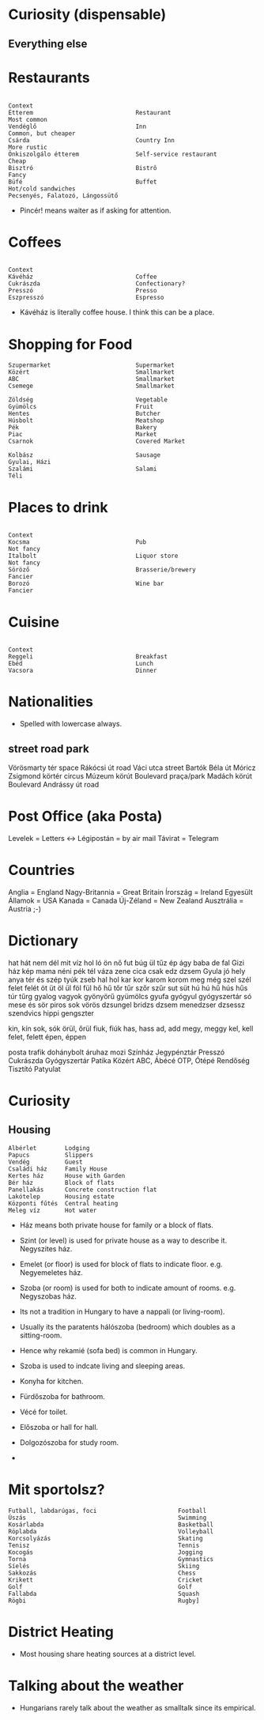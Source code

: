 # Curiosity (dispensable)
## Everything else

# Restaurants
                                                                                Context
    Étterem                             Restaurant                              Most common
    Vendéglő                            Inn                                     Common, but cheaper
    Csárda                              Country Inn                             More rustic
    Önkiszolgálo étterem                Self-service restaurant                 Cheap
    Bisztró                             Bistrô                                  Fancy
    Büfé                                Buffet                                  Hot/cold sandwiches
    Pecsenyés, Falatozó, Lángossütő

* Pincér! means waiter as if asking for attention.

# Coffees
                                                                                Context
    Kávéház                             Coffee                  
    Cukrászda                           Confectionary?
    Presszó                             Presso
    Eszpresszó                          Espresso

* Kávéház is literally coffee house. I think this can be a place.

# Shopping for Food

    Szupermarket                        Supermarket
    Közért                              Smallmarket
    ABC                                 Smallmarket
    Csemege                             Smallmarket
    
    Zöldség                             Vegetable
    Gyümölcs                            Fruit
    Hentes                              Butcher
    Húsbolt                             Meatshop
    Pék                                 Bakery
    Piac                                Market
    Csarnok                             Covered Market

    Kolbász                             Sausage                                 Gyulai, Házi
    Szalámi                             Salami                                  Téli


# Places to drink
                                                                                Context
    Kocsma                              Pub                                     Not fancy
    Italbolt                            Liquor store                            Not fancy
    Söröző                              Brasserie/brewery                       Fancier
    Borozó                              Wine bar                                Fancier


# Cuisine
                                                                                Context
    Reggeli                             Breakfast
    Ebéd                                Lunch
    Vacsora                             Dinner


# Nationalities
* Spelled with lowercase always.





## street road park
Vörösmarty tér space
Rákócsi út road
Váci utca street
Bartók Béla út
Móricz Zsigmond körtér circus
Múzeum körút Boulevard praça/park
Madách körút Boulevard
Andrássy út road


# Post Office (aka Posta)
Levelek = Letters <-> Légipostán = by air mail
Távirat = Telegram

# Countries
Anglia = England
Nagy-Britannia = Great Britain
Írország = Ireland
Egyesült Államok = USA
Kanada = Canada
Új-Zéland = New Zealand
Ausztrália = Austria ;-)


# Dictionary
hat
hát
nem
dél
mit
víz
hol
ló
ön
nő
fut
búg
ül
tűz
ép
ágy
baba
de
fal
Gizi
ház
kép
mama
néni
pék
tél
váza
zene
cica
csak
edz
dzsem
Gyula
jó
hely
anya
tér
és
szép
tyúk
zseb
hal
hol
kar
kor
karom
korom
meg
még
szel
szél
felet
felét
öt
üt
öl
ül
föl
fül
hő
hű
tőr
tűr
szőr
szűr
sut
süt
hú
hú
hű
hús
hűs
túr
tűrg
gyalog
vagyok
gyönyörű
gyümölcs
gyufa
gyógyul
gyógyszertár
só
mese
és
sör
piros
sok
vörös
dzsungel
bridzs
dzsem
menedzser
dzsessz
szendvics
hippi
gengszter

kin,    kín
sok,    sók
örül,   őrül
fiuk,   fiúk
has,    hass
ad,     add
megy,   meggy
kel,    kell
felet,  felett
épen,   éppen

posta
trafik
dohánybolt
áruhaz
mozi
Színház
Jegypénztár
Presszó
Cukrászda
Gyógyszertár
Patika
Közért
ABC, Ábécé
OTP, Ótépé
Rendőség
Tisztító
Patyulat



# Curiosity

## Housing

    Albérlet        Lodging
    Papucs          Slippers
    Vendég          Guest
    Családi ház     Family House
    Kertes ház      House with Garden
    Bér ház         Block of flats
    Panellakás      Concrete construction flat
    Lakótelep       Housing estate
    Központi fűtés  Central heating
    Meleg víz       Hot water

* Ház means both private house for family or a block of flats.
* Szint (or level) is used for private house as a way to describe it. Negyszites ház.
* Emelet (or floor) is used for block of flats to indicate floor. e.g. Negyemeletes ház.
* Szoba (or room) is used for both to indicate amount of rooms. e.g. Negyszobas ház.

* Its not a tradition in Hungary to have a nappali (or living-room). 
* Usually its the paratents hálószoba (bedroom) which doubles as a sitting-room.
* Hence why rekamié (sofa bed) is common in Hungary.
* Szoba is used to indcate living and sleeping areas.
* Konyha for kitchen.
* Fürdőszoba for bathroom.
* Vécé for toilet.
* Előszoba or hall for hall.
* Dolgozószoba for study room.
* 

# Mit sportolsz?
    Futball, labdarúgas, foci                       Football
    Úszás                                           Swimming
    Kosárlabda                                      Basketball
    Röplabda                                        Volleyball
    Korcsolyázás                                    Skating
    Tenisz                                          Tennis
    Kocogás                                         Jogging
    Torna                                           Gymnastics
    Síelés                                          Skiing
    Sakkozás                                        Chess
    Krikett                                         Cricket
    Golf                                            Golf
    Fallabda                                        Squash
    Rögbi                                           Rugby]

# District Heating
* Most housing share heating sources at a district level.

# Talking about the weather
* Hungarians rarely talk about the weather as smalltalk since its empirical.